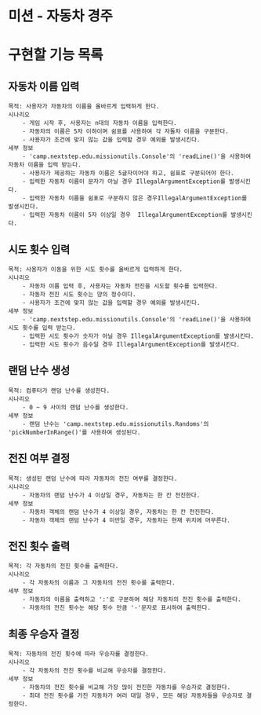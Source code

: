 # 미션 - 자동차 경주
# 구현할 기능 목록


## 자동차 이름 입력
    목적: 사용자가 자동차의 이름을 올바르게 입력하게 한다.
    시나리오 
        - 게임 시작 후, 사용자는 n대의 자동차 이름을 입력한다.
        - 자동차의 이름은 5자 이하이며 쉼표를 사용하여 각 자돌차 이름을 구분한다. 
        - 사용자가 조건에 맞지 않는 값을 입력할 경우 예외를 발생시킨다.
    세부 정보
        - 'camp.nextstep.edu.missionutils.Console'의 'readLine()'을 사용하여 자동차 이름을 입력 받는다.
        - 사용자가 제공하는 자동차 이름은 5글자이어야 하고, 쉼표로 구분되어야 한다. 
        - 입력한 자동차 이름이 문자가 아닐 경우 IllegalArgumentException를 발생시킨다.
        - 입력한 자동차 이름을 쉼표로 구분하지 않은 경우IllegalArgumentException를 발생시킨다.
        - 입력한 자동차 이름이 5자 이상일 경우  IllegalArgumentException를 발생시킨다.

## 시도 횟수 입력
    목적: 사용자가 이동을 위한 시도 횟수를 올바르게 입력하게 한다.
    시나리오 
        - 자동차 이름 입력 후, 사용자는 자동차 전진을 시도할 횟수를 입력한다. 
        - 자동자 전진 시도 횟수는 양의 정수이다.  
        - 사용자가 조건에 맞지 않는 값을 입력할 경우 예외를 발생시킨다.
    세부 정보
        - 'camp.nextstep.edu.missionutils.Console'의 'readLine()'을 사용하여 시도 횟수를 입력 받는다.
        - 입력한 시도 횟수가 숫자가 아닐 경우 IllegalArgumentException를 발생시킨다.
        - 입력한 시도 횟수가 음수일 경우 IllegalArgumentException를 발생시킨다.


## 랜덤 난수 생성
	목적: 컴퓨터가 랜덤 난수를 생성한다.
	시나리오
		- 0 ~ 9 사이의 랜덤 난수를 생성한다. 
	세부 정보
		- 랜덤 난수는 'camp.nextstep.edu.missionutils.Randoms'의 'pickNumberInRange()'를 사용하여 생성된다.  


## 전진 여부 결정
	목적: 생성된 랜덤 난수에 따라 자동차의 전진 여부를 결정한다. 
	시나리오
		- 자동차의 랜덤 난수가 4 이상일 경우, 자동차는 한 칸 전진한다. 
	세부 정보
		- 자동차 객체의 랜덤 난수가 4 이상일 경우, 자동차는 한 칸 전진한다.
        - 자동차 객체의 랜덤 난수가 4 미만일 경우, 자동차는 현재 위치에 머무른다.

## 전진 횟수 출력
	목적: 각 자동차의 전진 횟수를 출력한다. 
	시나리오
		- 각 자동차의 이름과 그 자동차의 전진 횟수를 출력한다.   
	세부 정보
        - 자동차의 이름을 출력하고 ':'로 구분하여 해당 자동차의 전진 횟수를 출력한다. 
		- 자동차의 전진 횟수눈 해당 횟수 만큼 '-'문자로 표시하여 출력한다.  


## 최종 우승자 결정
	목적: 자동차의 전진 횟수에 따라 우승자를 결정한다. 
	시나리오
		- 각 자동차의 전진 횟수를 비교해 우승자를 결정한다.   
	세부 정보
		- 자동차의 전진 횟수를 비교해 가장 많이 전진한 자동차를 우승자로 결정한다. 
        - 최대 전진 횟수를 가진 자동차가 여러 대일 경우, 모든 해당 자동차들을 우승자로 결정한다. 
